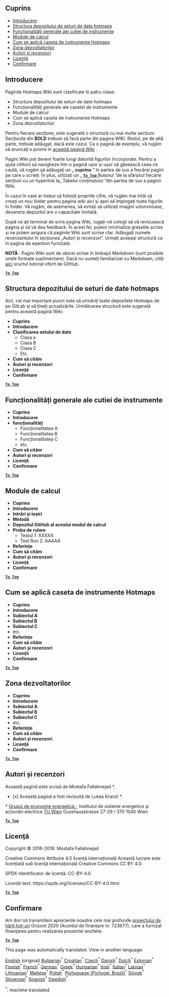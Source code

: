 <h2> Cuprins </h2><ul><li> <a href="#Introduction">Introducere</a> </li><li> <a href="#Hotmaps-data-set-repository-structure">Structura depozitului de seturi de date hotmaps</a> </li><li> <a href="#General-functionalities-of-the-toolbox">Funcționalități generale ale cutiei de instrumente</a> </li><li> <a href="#Calculation-modules">Module de calcul</a> </li><li> <a href="#How-to-apply-the-Hotmaps-toolbox">Cum se aplică caseta de instrumente Hotmaps</a> </li><li> <a href="#Developers-area">Zona dezvoltatorilor</a> </li><li> <a href="#authors-and-reviewers">Autori și recenzori</a> </li><li> <a href="#license">Licență</a> </li><li> <a href="#acknowledgement">Confirmare</a> </li></ul><h2> Introducere </h2><p> Paginile Hotmaps Wiki sunt clasificate în patru clase: </p><ul><li> Structura depozitului de seturi de date hotmaps </li><li> Funcționalități generale ale casetei de instrumente </li><li> Module de calcul </li><li> Cum se aplică caseta de instrumente Hotmaps </li><li> Zona dezvoltatorilor </li></ul><p> Pentru fiecare secțiune, este sugerată o structură cu mai multe secțiuni. Secțiunile din <strong>BOLD</strong> trebuie să facă parte din pagina WIKI. Restul, pe de altă parte, trebuie adăugat, dacă este cazul. Ca o pagină de exemplu, vă rugăm să aruncați o privire în <a href="https://github.com/HotMaps/hotmaps_wiki/wiki/CM-District-heating-potential-user-defined-thresholds">această pagină Wiki</a> . </p><p> Pagini Wiki pot deveni foarte lungi datorită figurilor încorporate. Pentru a ajuta cititorii să navigheze într-o pagină ușor și ușor să găsească ceea ce caută, vă rugăm să adăugați un „ <strong>cuprins</strong> ” în partea de sus a fiecărei pagini pe care o scrieți. În plus, utilizați un „ <ins> <code><strong><a href="#table-of-contents">To Top</a></strong></code> </ins> Butonul ”de la sfârșitul fiecărei secțiuni cu un hyperlink la„ Tabelul conținutului ”din partea de sus a paginii Wiki. </p><p> În cazul în care ar trebui să folosiți propriile cifre, vă rugăm mai întâi să creați un nou folder pentru pagina wiki aici și apoi să împingeți toate figurile în folder. Vă rugăm, de asemenea, să evitați să utilizați imagini voluminoase, deoarece depozitul are o capacitate limitată. </p><p> După ce ați terminat de scris pagina Wiki, rugați-vă colegii să vă revizuiască pagina și să vă dea feedback. În acest fel, putem minimaliza greșelile scrise și ne putem asigura că paginile Wiki sunt scrise clar. Adăugați numele recenzantului în secțiunea „Autori și recenzori”. Urmați aceeași structură ca în pagina de eșantion furnizată. </p><p> <strong>NOTĂ</strong> : Pagini Wiki sunt de obicei scrise în limbajul Markdown (sunt posibile unele formate suplimentare). Dacă nu sunteți familiarizat cu Markdown, citiți <a href="https://guides.github.com/features/mastering-markdown/">aici</a> scurtul tutorial oferit de GitHub. </p><p><ins> <code><strong><a href="#table-of-contents">To Top</a></strong></code> </ins> </p><h2> Structura depozitului de seturi de date hotmaps </h2><p> Aici, cel mai important punct este să urmăriți toate depozitele Hotmaps de pe GitLab și să țineți actualizările. Următoarea structură este sugerată pentru această pagină Wiki: </p><ul><li> <strong>Cuprins</strong> </li><li> <strong>Introducere</strong> </li><li> <strong>Clasificarea setului de date</strong> <ul><li> Clasa a </li><li> Clasa B </li><li> Clasa C </li><li> Etc. </li></ul></li><li> <strong>Cum să cităm</strong> </li><li> <strong>Autori și recenzori</strong> </li><li> <strong>Licență</strong> </li><li> <strong>Confirmare</strong> </li></ul><p><ins> <code><strong><a href="#table-of-contents">To Top</a></strong></code> </ins> </p><h2> Funcționalități generale ale cutiei de instrumente </h2><ul><li> <strong>Cuprins</strong> </li><li> <strong>Introducere</strong> </li><li> <strong>funcţionalităţi</strong> <ul><li> Funcționalitatea A </li><li> Funcționalitatea B </li><li> Funcționalitatea C </li><li> etc. </li></ul></li><li> <strong>Cum să cităm</strong> </li><li> <strong>Autori și recenzori</strong> </li><li> <strong>Licență</strong> </li><li> <strong>Confirmare</strong> </li></ul><p><ins> <code><strong><a href="#table-of-contents">To Top</a></strong></code> </ins> </p><h2> Module de calcul </h2><ul><li> <strong>Cuprins</strong> </li><li> <strong>Introducere</strong> </li><li> <strong>Intrări și ieșiri</strong> </li><li> <strong>Metodă</strong> </li><li> <strong>Depozitul GitHub al acestui modul de calcul</strong> </li><li> <strong>Proba de rulare</strong> <ul><li> Testul 1: XXXXX </li><li> Test Run 2: AAAAA </li></ul></li><li> <strong>Referințe</strong> </li><li> <strong>Cum să cităm</strong> </li><li> <strong>Autori și recenzori</strong> </li><li> <strong>Licență</strong> </li><li> <strong>Confirmare</strong> </li></ul><p><ins> <code><strong><a href="#table-of-contents">To Top</a></strong></code> </ins> </p><h2> Cum se aplică caseta de instrumente Hotmaps </h2><ul><li> <strong>Cuprins</strong> </li><li> <strong>Introducere</strong> </li><li> <strong>Subiectul A</strong> </li><li> <strong>Subiectul B</strong> </li><li> <strong>Subiectul C</strong> </li><li> etc. </li><li> <strong>Referințe</strong> </li><li> <strong>Cum să cităm</strong> </li><li> <strong>Autori și recenzori</strong> </li><li> <strong>Licență</strong> </li><li> <strong>Confirmare</strong> </li></ul><p><ins> <code><strong><a href="#table-of-contents">To Top</a></strong></code> </ins> </p><h2> Zona dezvoltatorilor </h2><ul><li> <strong>Cuprins</strong> </li><li> <strong>Introducere</strong> </li><li> <strong>Subiectul A</strong> </li><li> <strong>Subiectul B</strong> </li><li> <strong>Subiectul C</strong> </li><li> etc. </li><li> <strong>Referințe</strong> </li><li> <strong>Cum să cităm</strong> </li><li> <strong>Autori și recenzori</strong> </li><li> <strong>Licență</strong> </li><li> <strong>Confirmare</strong> </li></ul><p><ins> <code><strong><a href="#table-of-contents">To Top</a></strong></code> </ins> </p><h2> Autori și recenzori </h2><p> Această pagină este scrisă de Mostafa Fallahnejad *. </p><ul><li> [x] Această pagină a fost revizuită de Lukas Kranzl *. </li></ul><p> * <a href="https://eeg.tuwien.ac.at/">Grupul de economie energetică -</a> Institutul de sisteme energetice și acționări electrice <a href="https://eeg.tuwien.ac.at/">TU Wien</a> Gusshausstrasse 27-29 / 370 1040 Wien </p><p><ins> <code><strong><a href="#table-of-contents">To Top</a></strong></code> </ins> </p><h2> Licență </h2><p> Copyright © 2016-2019: Mostafa Fallahnejad </p><p> Creative Commons Atribuire 4.0 licență internațională Această lucrare este licențiată sub licență internațională Creative Commons CC BY 4.0. </p><p> SPDX-Identificator de licență: CC-BY-4.0 </p><p> Licență-text: https://spdx.org/licenses/CC-BY-4.0.html </p><p><ins> <code><strong><a href="#table-of-contents">To Top</a></strong></code> </ins> </p><h2> Confirmare </h2><p> Am dori să transmitem aprecierile noastre cele mai profunde <a href="https://www.hotmaps-project.eu">proiectului de hărți hot-uri</a> Orizont 2020 (Acordul de finanțare nr. 723677), care a furnizat finanțarea pentru realizarea prezentei anchete. </p><p><ins> <code><strong><a href="#table-of-contents">To Top</a></strong></code> </ins> </p>

This page was automatically translated. View in another language:

[English](en-Guidelines-for-writing-a-Hotmaps-Wiki-page) (original) [Bulgarian](bg-Guidelines-for-writing-a-Hotmaps-Wiki-page)<sup>\*</sup> [Croatian](hr-Guidelines-for-writing-a-Hotmaps-Wiki-page)<sup>\*</sup> [Czech](cs-Guidelines-for-writing-a-Hotmaps-Wiki-page)<sup>\*</sup> [Danish](da-Guidelines-for-writing-a-Hotmaps-Wiki-page)<sup>\*</sup> [Dutch](nl-Guidelines-for-writing-a-Hotmaps-Wiki-page)<sup>\*</sup> [Estonian](et-Guidelines-for-writing-a-Hotmaps-Wiki-page)<sup>\*</sup> [Finnish](fi-Guidelines-for-writing-a-Hotmaps-Wiki-page)<sup>\*</sup> [French](fr-Guidelines-for-writing-a-Hotmaps-Wiki-page)<sup>\*</sup> [German](de-Guidelines-for-writing-a-Hotmaps-Wiki-page)<sup>\*</sup> [Greek](el-Guidelines-for-writing-a-Hotmaps-Wiki-page)<sup>\*</sup> [Hungarian](hu-Guidelines-for-writing-a-Hotmaps-Wiki-page)<sup>\*</sup> [Irish](ga-Guidelines-for-writing-a-Hotmaps-Wiki-page)<sup>\*</sup> [Italian](it-Guidelines-for-writing-a-Hotmaps-Wiki-page)<sup>\*</sup> [Latvian](lv-Guidelines-for-writing-a-Hotmaps-Wiki-page)<sup>\*</sup> [Lithuanian](lt-Guidelines-for-writing-a-Hotmaps-Wiki-page)<sup>\*</sup> [Maltese](mt-Guidelines-for-writing-a-Hotmaps-Wiki-page)<sup>\*</sup> [Polish](pl-Guidelines-for-writing-a-Hotmaps-Wiki-page)<sup>\*</sup> [Portuguese (Portugal, Brazil)](pt-Guidelines-for-writing-a-Hotmaps-Wiki-page)<sup>\*</sup>  [Slovak](sk-Guidelines-for-writing-a-Hotmaps-Wiki-page)<sup>\*</sup> [Slovenian](sl-Guidelines-for-writing-a-Hotmaps-Wiki-page)<sup>\*</sup> [Spanish](es-Guidelines-for-writing-a-Hotmaps-Wiki-page)<sup>\*</sup> [Swedish](sv-Guidelines-for-writing-a-Hotmaps-Wiki-page)<sup>\*</sup> 

<sup>\*</sup>: machine translated

